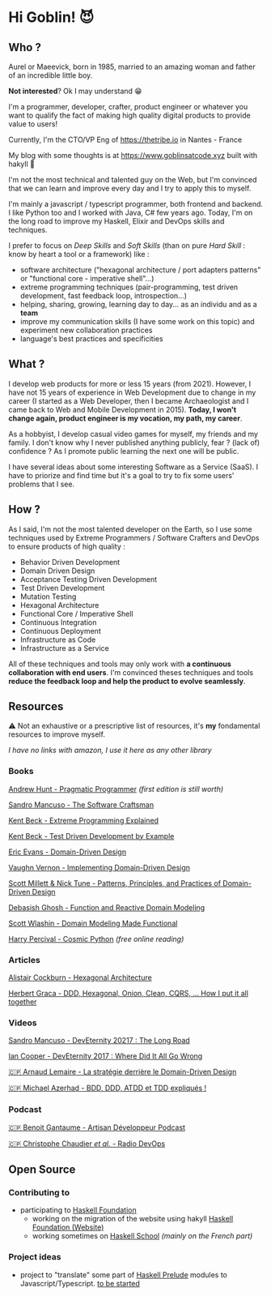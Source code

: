 # Hi Goblin! 😈

## Who ? 

Aurel or Maeevick, born in 1985, married to an amazing woman and father of an incredible little boy.

__Not interested__? Ok I may understand 😁

I'm a programmer, developer, crafter, product engineer or whatever you want to qualify the fact of making high quality digital products to provide value to users!

Currently, I'm the CTO/VP Eng of https://thetribe.io in Nantes - France

My blog with some thoughts is at https://www.goblinsatcode.xyz built with hakyll 💚

I'm not the most technical and talented guy on the Web, but I'm convinced that we can learn and improve every day and I try to apply this to myself.

I'm mainly a javascript / typescript programmer, both frontend and backend. I like Python too and I worked with Java, C# few years ago. 
Today, I'm on the long road to improve my Haskell, Elixir and DevOps skills and techniques.

I prefer to focus on _Deep Skills_ and _Soft Skills_ (than on pure _Hard Skill_ : know by heart a tool or a framework) like :

- software architecture ("hexagonal architecture / port adapters patterns" or "functional core - imperative shell"...) 
- extreme programming techniques (pair-programming, test driven development, fast feedback loop, introspection...)
- helping, sharing, growing, learning day to day... as an individu and as a __team__ 
- improve my communication skills (I have some work on this topic) and experiment new collaboration practices
- language's best practices and specificities


## What ?

I develop web products for more or less 15 years (from 2021). However, I have not 15 years of experience in Web Development due to change in my career (I started as a Web Developer, then I became Archaeologist and I came back to Web and Mobile Development in 2015). __Today, I won't change again, product engineer is my vocation, my path, my career__.

As a hobbyist, I develop casual video games for myself, my friends and my family. I don't know why I never published anything publicly, fear ? (lack of) confidence ? As I promote public learning the next one will be public.

I have several ideas about some interesting Software as a Service (SaaS). I have to priorize and find time but it's a goal to try to fix some users' problems that I see.

## How ?

As I said, I'm not the most talented developer on the Earth, so I use some techniques used by Extreme Programmers / Software Crafters and DevOps to ensure products of high quality : 

- Behavior Driven Development
- Domain Driven Design
- Acceptance Testing Driven Development
- Test Driven Development
- Mutation Testing
- Hexagonal Architecture
- Functional Core / Imperative Shell
- Continuous Integration
- Continuous Deployment
- Infrastructure as Code
- Infrastructure as a Service

All of these techniques and tools may only work with __a continuous collaboration with end users__. I'm convinced theses techniques and tools __reduce the feedback loop and help the product to evolve seamlessly__.


## Resources

⚠️ Not an exhaustive or a prescriptive list of resources, it's __my__ fondamental resources to improve myself.

_I have no links with amazon, I use it here as any other library_

### Books

[Andrew Hunt - Pragmatic Programmer](https://www.amazon.fr/Pragmatic-Programmer-journey-mastery-Anniversary-ebook/dp/B07VRS84D1/) _(first edition is still worth)_

[Sandro Mancuso - The Software Craftsman](https://www.amazon.fr/Software-Craftsman-Professionalism-Pragmatism-Pride/dp/0134052501/)

[Kent Beck - Extreme Programming Explained](https://www.amazon.fr/Extreme-Programming-Explained-Embrace-Change/dp/0321278658/)

[Kent Beck - Test Driven Development by Example](https://www.amazon.fr/Test-Driven-Development-Kent-Beck/dp/0321146530/)

[Eric Evans - Domain-Driven Design](https://www.amazon.fr/Domain-Driven-Design-Tackling-Complexity-Software/dp/0321125215/) 

[Vaughn Vernon - Implementing Domain-Driven Design](https://www.amazon.fr/Implementing-Domain-Driven-Design-Vaughn-Vernon/dp/0321834577/)

[Scott Millett & Nick Tune - Patterns, Principles, and Practices of Domain-Driven Design](https://www.amazon.fr/Patterns-Principles-Practices-Domain-Driven-Design/dp/1118714709/)

[Debasish Ghosh - Function and Reactive Domain Modeling](https://www.amazon.fr/Function-Reactive-Domain-Modeling-Debasish/dp/1617292249)

[Scott Wlashin - Domain Modeling Made Functional](https://www.amazon.fr/Domain-Modeling-Made-Functional-Domain-Driven/dp/1680502549)

[Harry Percival - Cosmic Python](https://www.cosmicpython.com/book/preface.html) _(free online reading)_

### Articles

[Alistair Cockburn - Hexagonal Architecture](https://alistair.cockburn.us/hexagonal-architecture/) 

[Herbert Graca - DDD, Hexagonal, Onion, Clean, CQRS, … How I put it all together](https://herbertograca.com/2017/11/16/explicit-architecture-01-ddd-hexagonal-onion-clean-cqrs-how-i-put-it-all-together/)

### Videos

[Sandro Mancuso - DevEternity 20217 : The Long Road](https://youtu.be/vQDnW265XKU)

[Ian Cooper - DevEternity 2017 : Where Did It All Go Wrong](https://youtu.be/EZ05e7EMOLM)

[🇨🇵 Arnaud Lemaire - La stratégie derrière le Domain-Driven Design](https://vimeo.com/420563208)

[🇨🇵 Michael Azerhad - BDD, DDD, ATDD et TDD expliqués !](https://www.youtube.com/watch?v=jxBmKvS7lAo)

### Podcast

[🇨🇵 Benoit Gantaume - Artisan Développeur Podcast](https://artisandeveloppeur.fr/podcast/)

[🇨🇵 Christophe Chaudier _et al._ - Radio DevOps](https://lydra.fr/radio-devops/)


## Open Source 

### Contributing to

- participating to [Haskell Foundation](https://github.com/haskellfoundation)
  - working on the migration of the website using hakyll [Haskell Foundation (Website)](https://github.com/haskellfoundation/haskellfoundation.github.io/tree/hakyll)
  - working sometimes on [Haskell School](https://github.com/haskellfoundation/HaskellSchool) _(mainly on the French part)_

### Project ideas

- project to "translate" some part of [Haskell Prelude](https://hackage.haskell.org/package/base-4.15.0.0/docs/Prelude.html) modules to Javascript/Typescript. [to be started](https://github.com/Maeevick/hs-prelude)

<!--
**Maeevick/Maeevick** is a ✨ _special_ ✨ repository because its `README.md` (this file) appears on your GitHub profile.

Here are some ideas to get you started:

- 🔭 I’m currently working on ...
- 🌱 I’m currently learning ...
- 👯 I’m looking to collaborate on ...
- 🤔 I’m looking for help with ...
- 💬 Ask me about ...
- 📫 How to reach me: ...
- 😄 Pronouns: ...
- ⚡ Fun fact: ...
-->

